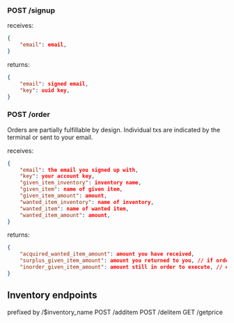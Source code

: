 
### POST /signup
receives:

```json
{
    "email": email,
}
```
returns:
```json
{
    "email": signed email,
    "key": uuid key,
}
```

### POST /order
Orders are partially fulfillable by design. Individual txs are indicated by the terminal or sent to your email.

receives:
```json
{
    "email": the email you signed up with,
    "key": your account key,
    "given_item_inventory": inventory name,
    "given_item": name of given item,
    "given_item_amount": amount,
    "wanted_item_inventory": name of inventory,
    "wanted_item": name of wanted item,
    "wanted_item_amount": amount,
}
```
returns: 
```json
{
    "acquired_wanted_item_amount": amount you have received,
    "surplus_given_item_amount": amount you returned to you, // if order is completed,
    "inorder_given_item_amount": amount still in order to execute, // else order isn't completed
}
```

## Inventory endpoints
prefixed by /$inventory_name
POST /additem
POST /delitem
GET /getprice

